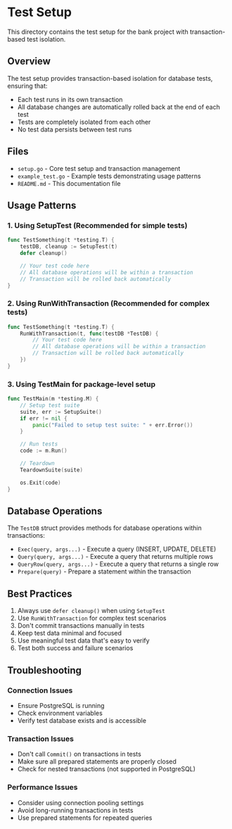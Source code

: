 # Test Setup

This directory contains the test setup for the bank project with transaction-based test isolation.

## Overview

The test setup provides transaction-based isolation for database tests, ensuring that:
- Each test runs in its own transaction
- All database changes are automatically rolled back at the end of each test
- Tests are completely isolated from each other
- No test data persists between test runs

## Files

- `setup.go` - Core test setup and transaction management
- `example_test.go` - Example tests demonstrating usage patterns
- `README.md` - This documentation file

## Usage Patterns

### 1. Using SetupTest (Recommended for simple tests)

```go
func TestSomething(t *testing.T) {
    testDB, cleanup := SetupTest(t)
    defer cleanup()

    // Your test code here
    // All database operations will be within a transaction
    // Transaction will be rolled back automatically
}
```

### 2. Using RunWithTransaction (Recommended for complex tests)

```go
func TestSomething(t *testing.T) {
    RunWithTransaction(t, func(testDB *TestDB) {
        // Your test code here
        // All database operations will be within a transaction
        // Transaction will be rolled back automatically
    })
}
```

### 3. Using TestMain for package-level setup

```go
func TestMain(m *testing.M) {
    // Setup test suite
    suite, err := SetupSuite()
    if err != nil {
        panic("Failed to setup test suite: " + err.Error())
    }

    // Run tests
    code := m.Run()

    // Teardown
    TeardownSuite(suite)

    os.Exit(code)
}
```

## Database Operations

The `TestDB` struct provides methods for database operations within transactions:

- `Exec(query, args...)` - Execute a query (INSERT, UPDATE, DELETE)
- `Query(query, args...)` - Execute a query that returns multiple rows
- `QueryRow(query, args...)` - Execute a query that returns a single row
- `Prepare(query)` - Prepare a statement within the transaction

## Best Practices

1. Always use `defer cleanup()` when using `SetupTest`
2. Use `RunWithTransaction` for complex test scenarios
3. Don't commit transactions manually in tests
4. Keep test data minimal and focused
5. Use meaningful test data that's easy to verify
6. Test both success and failure scenarios

## Troubleshooting

### Connection Issues
- Ensure PostgreSQL is running
- Check environment variables
- Verify test database exists and is accessible

### Transaction Issues
- Don't call `Commit()` on transactions in tests
- Make sure all prepared statements are properly closed
- Check for nested transactions (not supported in PostgreSQL)

### Performance Issues
- Consider using connection pooling settings
- Avoid long-running transactions in tests
- Use prepared statements for repeated queries 